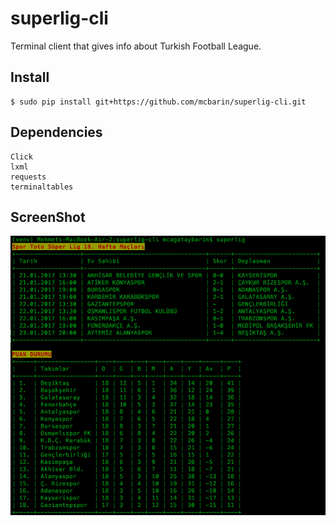 # superlig-cli
Terminal client that gives info about Turkish Football League.

## Install
    $ sudo pip install git+https://github.com/mcbarin/superlig-cli.git
    
## Dependencies
    Click
    lxml
    requests
    terminaltables

## ScreenShot

![Alt ss](/images/ss.png "ss")

